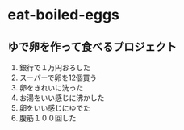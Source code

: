 # eat-boiled-eggs
ゆで卵を作って食べるプロジェクト
---
1. 銀行で１万円おろした
2. スーパーで卵を12個買う
3. 卵をきれいに洗った
4. お湯をいい感じに沸かした
5. 卵をいい感じにゆでた
6. 腹筋１００回した
